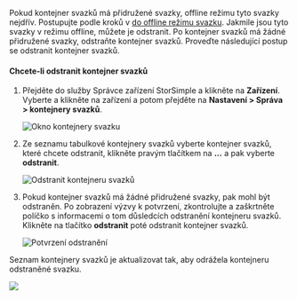 <!--author=alkohli last changed: 01/23/18-->

Pokud kontejner svazků má přidružené svazky, offline režimu tyto svazky nejdřív. Postupujte podle kroků v [do offline režimu svazku](../articles/storsimple/storsimple-8000-manage-volumes-u2.md#take-a-volume-offline). Jakmile jsou tyto svazky v režimu offline, můžete je odstranit. Po kontejner svazků má žádné přidružené svazky, odstraňte kontejner svazků. Proveďte následující postup se odstranit kontejner svazků.

#### <a name="to-delete-a-volume-container"></a>Chcete-li odstranit kontejner svazků
1. Přejděte do služby Správce zařízení StorSimple a klikněte na **Zařízení**. Vyberte a klikněte na zařízení a potom přejděte na **Nastavení > Správa > kontejnery svazků**.

    ![Okno kontejnery svazku](./media/storsimple-8000-create-volume-container/createvolumecontainer2.png)

2. Ze seznamu tabulkové kontejnery svazků vyberte kontejner svazků, které chcete odstranit, klikněte pravým tlačítkem na **...**  a pak vyberte **odstranit**.

    ![Odstranit kontejneru svazků](./media/storsimple-8000-delete-volume-container/deletevolumecontainer1.png)

3. Pokud kontejner svazků má žádné přidružené svazky, pak mohl být odstraněn. Po zobrazení výzvy k potvrzení, zkontrolujte a zaškrtněte políčko s informacemi o tom důsledcích odstranění kontejneru svazků. Klikněte na tlačítko **odstranit** poté odstranit kontejner svazků.

    ![Potvrzení odstranění](./media/storsimple-8000-delete-volume-container/deletevolumecontainer2.png)

Seznam kontejnery svazků je aktualizovat tak, aby odrážela kontejneru odstraněné svazku.

![](./media/storsimple-8000-delete-volume-container/deletevolumecontainer5.png)


